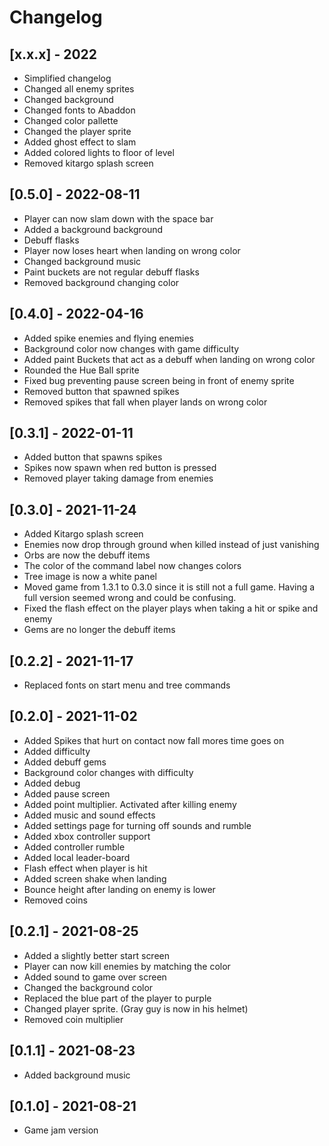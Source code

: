 # Changelog

## [x.x.x] - 2022
- Simplified changelog
- Changed all enemy sprites
- Changed background
- Changed fonts to Abaddon
- Changed color pallette 
- Changed the player sprite
- Added ghost effect to slam
- Added colored lights to floor of level
- Removed kitargo splash screen 

## [0.5.0] - 2022-08-11
- Player can now slam down with the space bar
- Added a background background
- Debuff flasks
- Player now loses heart when landing on wrong color
- Changed background music
- Paint buckets are not regular debuff flasks
- Removed background changing color

## [0.4.0] - 2022-04-16
- Added spike enemies and flying enemies
- Background color now changes with game difficulty
- Added paint Buckets that act as a debuff when landing on wrong color
- Rounded the Hue Ball sprite
- Fixed bug preventing pause screen being in front of enemy sprite
- Removed button that spawned spikes
- Removed spikes that fall when player lands on wrong color

## [0.3.1] - 2022-01-11
- Added button that spawns spikes
- Spikes now spawn when red button is pressed
- Removed player taking damage from enemies

## [0.3.0] - 2021-11-24
- Added Kitargo splash screen
- Enemies now drop through ground when killed instead of just vanishing
- Orbs are now the debuff items
- The color of the command label now changes colors
- Tree image is now a white panel
- Moved game from 1.3.1 to 0.3.0 since it is still not a full game. Having a full version seemed wrong and could be confusing. 
- Fixed the flash effect on the player plays when taking a hit or spike and enemy
- Gems are no longer the debuff items

## [0.2.2] - 2021-11-17
- Replaced fonts on start menu and tree commands

## [0.2.0] - 2021-11-02
- Added Spikes that hurt on contact now fall mores time goes on
- Added difficulty
- Added debuff gems
- Background color changes with difficulty
- Added debug
- Added pause screen
- Added point multiplier. Activated after killing enemy
- Added music and sound effects
- Added settings page for turning off sounds and rumble
- Added xbox controller support
- Added controller rumble
- Added local leader-board
- Flash effect when player is hit
- Added screen shake when landing 
- Bounce height after landing on enemy is lower
- Removed coins

## [0.2.1] - 2021-08-25
- Added a slightly better start screen
- Player can now kill enemies by matching the color
- Added sound to game over screen
- Changed the background color
- Replaced the blue part of the player to purple
- Changed player sprite. (Gray guy is now in his helmet)
- Removed coin multiplier 

## [0.1.1] - 2021-08-23
- Added background music

## [0.1.0] - 2021-08-21
- Game jam version 
